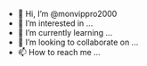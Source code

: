 - 👋 Hi, I’m @monvippro2000
- 👀 I’m interested in ...
- 🌱 I’m currently learning ...
- 💞️ I’m looking to collaborate on ...
- 📫 How to reach me ...

<!---
monvippro2000/monvippro2000 is a ✨ special ✨ repository because its `README.md` (this file) appears on your GitHub profile.
You can click the Preview link to take a look at your changes.
helo
--->
